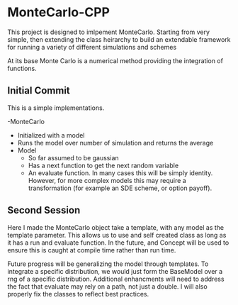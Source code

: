 # MonteCarlo-CPP

This project is designed to imlpement MonteCarlo.  Starting from very simple, then extending the class heirarchy to build an extendable framework for running a variety of different simulations and schemes

At its base Monte Carlo is a numerical method providing the integration of functions.

## Initial Commit

This is a simple implementations.

-MonteCarlo
  - Initialized with a model
  - Runs the model over number of simulation and returns the  average
- Model
  - So far assumed to be gaussian
  - Has a next function to get the next random variable
  - An evaluate function.  In many cases this will be simply identity.  However, for more complex models this may require a transformation (for example an SDE scheme, or option payoff).
  
## Second Session
Here I made the MonteCarlo object take a template, with any model as the template parameter.  This allows us to use and self created class as long as it has a run and evaluate function.  In the future, and Concept will be used to ensure this is caught at compile time rather than run time.

Future progress will be generalizing the model through templates.  To integrate a specific distribution, we would just form the BaseModel over a rng of a specific distribution.  Additional enhancments will need to address the fact that evaluate may rely on a path, not just a double.  I will also properly fix the classes to reflect best practices.  
